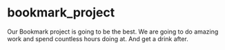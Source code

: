 # bookmark_project

Our Bookmark project is going to be the best.  We are going to do amazing work and spend countless hours doing at.  And get a drink after.